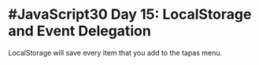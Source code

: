 # #JavaScript30 Day 15: LocalStorage and Event Delegation

LocalStorage will save every item that you add to the tapas menu.
